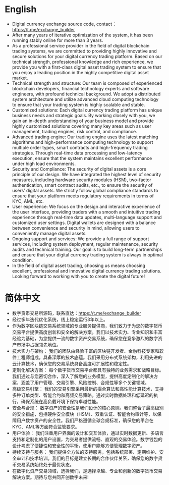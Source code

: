 # English  
- Digital currency exchange source code, contact：https://t.me/exchange_builder  
- After many years of iterative optimization of the system, it has been running stably online for more than 3 years.  
- As a professional service provider in the field of digital blockchain trading systems, we are committed to providing highly innovative and secure solutions for your digital currency trading platform. Based on our technical strength, professional knowledge and rich experience, we provide you with a first-class digital asset trading system to ensure that you enjoy a leading position in the highly competitive digital asset market.
- Technical strength and structure: Our team is composed of experienced blockchain developers, financial technology experts and software engineers, with profound technical background. We adopt a distributed system architecture and utilize advanced cloud computing technology to ensure that your trading system is highly scalable and stable.
- Customized solutions: Each digital currency trading platform has unique business needs and strategic goals. By working closely with you, we gain an in-depth understanding of your business model and provide highly customized solutions covering many key areas such as user management, trading engines, risk control, and compliance.
- Advanced trading engine: Our trading engine uses the latest matching algorithms and high-performance computing technology to support multiple order types, smart contracts and high-frequency trading strategies. Through real-time data processing and low-latency execution, ensure that the system maintains excellent performance under high load environments.
- Security and Compliance: The security of digital assets is a core principle of our design. We have integrated the highest level of security measures, including hardware security modules (HSM), two-factor authentication, smart contract audits, etc., to ensure the security of users’ digital assets. We strictly follow global compliance standards to ensure that your platform meets regulatory requirements in terms of KYC, AML, etc.
- User experience: We focus on the design and interactive experience of the user interface, providing traders with a smooth and intuitive trading experience through real-time data updates, multi-language support and customized user settings. Digital wallets are designed with a balance between convenience and security in mind, allowing users to conveniently manage digital assets.
- Ongoing support and services: We provide a full range of support services, including system deployment, regular maintenance, security audits and technical training. Our goal is to build long-term partnerships and ensure that your digital currency trading system is always in optimal condition.
- In the field of digital asset trading, choosing us means choosing excellent, professional and innovative digital currency trading solutions. Looking forward to working with you to create the digital future!
# 简体中文  
- 数字货币交易所源码，联系直达：https://t.me/exchange_builder  
- 经过多年迭代优化系统，线上稳定运行3年以上。  
- 作为数字区块链交易系统领域的专业服务提供商，我们致力于为您的数字货币交易平台提供高度创新和安全的解决方案。我们以技术实力、专业知识和丰富经验为基础，为您提供一流的数字资产交易系统，确保您在竞争激烈的数字资产市场中占据领先地位。
- 技术实力与架构： 我们的团队由经验丰富的区块链开发者、金融科技专家和软件工程师组成，具备深厚的技术底蕴。我们采用分布式系统架构，利用先进的云计算技术，确保您的交易系统具备高度可扩展性和稳定性。
- 定制化解决方案： 每个数字货币交易平台都具有独特的业务需求和战略目标。我们通过与您密切合作，深入了解您的业务模型，提供高度定制化的解决方案，涵盖了用户管理、交易引擎、风险控制、合规性等多个关键领域。
- 高级交易引擎： 我们的交易引擎采用最新的撮合算法和高性能计算技术，支持多种订单类型、智能合约和高频交易策略。通过实时数据处理和低延迟的执行，确保系统在高负载环境下保持卓越性能。
- 安全与合规： 数字资产的安全性是我们设计的核心原则。我们整合了最高级别的安全措施，包括硬件安全模块（HSM）、双重认证、智能合约审计等，以保障用户数字资产的安全性。我们严格遵循全球合规标准，确保您的平台在KYC、AML等方面符合监管要求。
- 用户体验： 我们注重用户界面的设计和交互体验，通过实时数据更新、多语言支持和定制化的用户设置，为交易者提供流畅、直观的交易体验。数字钱包的设计考虑了便捷性和安全性的平衡，使用户能够方便管理数字资产。
- 持续支持与服务： 我们提供全方位的支持服务，包括系统部署、定期维护、安全审计和技术培训。我们的目标是建立长期的合作伙伴关系，确保您的数字货币交易系统始终处于最优状态。
- 在数字化资产交易领域，选择我们，是选择卓越、专业和创新的数字货币交易解决方案。期待与您共同开创数字未来!

